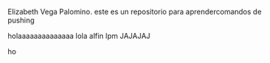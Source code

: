 Elizabeth Vega Palomino. este es un repositorio para aprendercomandos de pushing 

holaaaaaaaaaaaaaa lola
alfin lpm JAJAJAJ 

ho
 